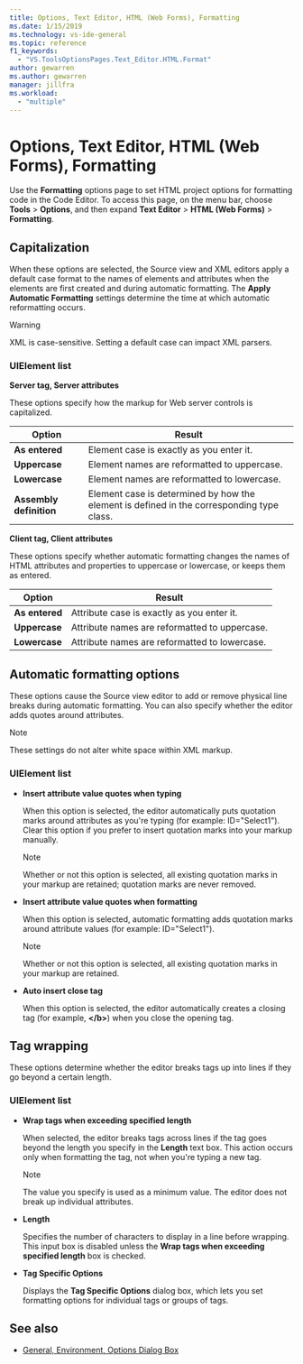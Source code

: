 ```yaml
---
title: Options, Text Editor, HTML (Web Forms), Formatting
ms.date: 1/15/2019
ms.technology: vs-ide-general
ms.topic: reference
f1_keywords:
  - "VS.ToolsOptionsPages.Text_Editor.HTML.Format"
author: gewarren
ms.author: gewarren
manager: jillfra
ms.workload:
  - "multiple"
---
```

# Options, Text Editor, HTML (Web Forms), Formatting

Use the **Formatting** options page to set HTML project options for formatting code in the Code Editor. To access this page, on the menu bar, choose **Tools** > **Options**, and then expand **Text Editor** > **HTML (Web Forms)** > **Formatting**.

## Capitalization

When these options are selected, the Source view and XML editors apply a default case format to the names of elements and attributes when the elements are first created and during automatic formatting. The **Apply Automatic Formatting** settings determine the time at which automatic reformatting occurs.

> [!WARNING]
> XML is case-sensitive. Setting a default case can impact XML parsers.

### UIElement list

**Server tag, Server attributes**

These options specify how the markup for Web server controls is capitalized.

|Option|Result|
|---------------------------------|------------------------------|
|**As entered**|Element case is exactly as you enter it.|
|**Uppercase**|Element names are reformatted to uppercase.|
|**Lowercase**|Element names are reformatted to lowercase.|
|**Assembly definition**|Element case is determined by how the element is defined in the corresponding type class.|


**Client tag, Client attributes**

These options specify whether automatic formatting changes the names of HTML attributes and properties to uppercase or lowercase, or keeps them as entered.

|Option|Result|
|---------------------------------|------------------------------|
|**As entered**|Attribute case is exactly as you enter it.|
|**Uppercase**|Attribute names are reformatted to uppercase.|
|**Lowercase**|Attribute names are reformatted to lowercase.|


## Automatic formatting options

These options cause the Source view editor to add or remove physical line breaks during automatic formatting. You can also specify whether the editor adds quotes around attributes.

> [!NOTE]
> These settings do not alter white space within XML markup.

### UIElement list

- **Insert attribute value quotes when typing**

   When this option is selected, the editor automatically puts quotation marks around attributes as you're typing (for example: ID="Select1"). Clear this option if you prefer to insert quotation marks into your markup manually.


   > [!NOTE]
   > Whether or not this option is selected, all existing quotation marks in your markup are retained; quotation marks are never removed.

- **Insert attribute value quotes when formatting**

   When this option is selected, automatic formatting adds quotation marks around attribute values (for example: ID="Select1").

   > [!NOTE]
   > Whether or not this option is selected, all existing quotation marks in your markup are retained.

- **Auto insert close tag**

   When this option is selected, the editor automatically creates a closing tag (for example, **\</b>**) when you close the opening tag.

## Tag wrapping

These options determine whether the editor breaks tags up into lines if they go beyond a certain length.

### UIElement list

- **Wrap tags when exceeding specified length**

   When selected, the editor breaks tags across lines if the tag goes beyond the length you specify in the **Length** text box. This action occurs only when formatting the tag, not when you're typing a new tag.

   > [!NOTE]
   > The value you specify is used as a minimum value. The editor does not break up individual attributes.

- **Length**

   Specifies the number of characters to display in a line before wrapping. This input box is disabled unless the **Wrap tags when exceeding specified length** box is checked.

- **Tag Specific Options**

   Displays the **Tag Specific Options** dialog box, which lets you set formatting options for individual tags or groups of tags.

## See also

- [General, Environment, Options Dialog Box](../../ide/reference/general-environment-options-dialog-box.md)